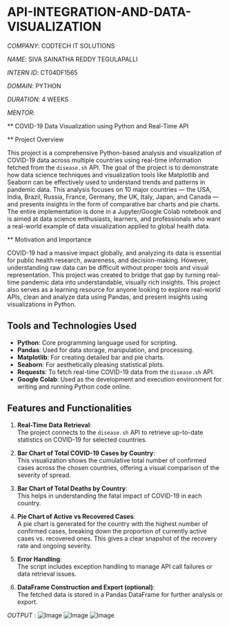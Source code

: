 # API-INTEGRATION-AND-DATA-VISUALIZATION

*COMPANY*: CODTECH IT SOLUTIONS

*NAME*: SIVA SAINATHA REDDY TEGULAPALLI

*INTERN ID*: CT04DF1565

*DOMAIN*: PYTHON

*DURATION*: 4 WEEKS

*MENTOR*:

** COVID-19 Data Visualization using Python and Real-Time API

** Project Overview

This project is a comprehensive Python-based analysis and visualization of COVID-19 data across multiple countries using real-time information fetched from the `disease.sh` API. The goal of the project is to demonstrate how data science techniques and visualization tools like Matplotlib and Seaborn can be effectively used to understand trends and patterns in pandemic data. This analysis focuses on 10 major countries — the USA, India, Brazil, Russia, France, Germany, the UK, Italy, Japan, and Canada — and presents insights in the form of comparative bar charts and pie charts. The entire implementation is done in a Jupyter/Google Colab notebook and is aimed at data science enthusiasts, learners, and professionals who want a real-world example of data visualization applied to global health data.

** Motivation and Importance

COVID-19 had a massive impact globally, and analyzing its data is essential for public health research, awareness, and decision-making. However, understanding raw data can be difficult without proper tools and visual representation. This project was created to bridge that gap by turning real-time pandemic data into understandable, visually rich insights. This project also serves as a learning resource for anyone looking to explore real-world APIs, clean and analyze data using Pandas, and present insights using visualizations in Python.

## Tools and Technologies Used

- **Python**: Core programming language used for scripting.
- **Pandas**: Used for data storage, manipulation, and processing.
- **Matplotlib**: For creating detailed bar and pie charts.
- **Seaborn**: For aesthetically pleasing statistical plots.
- **Requests**: To fetch real-time COVID-19 data from the `disease.sh` API.
- **Google Colab**: Used as the development and execution environment for writing and running Python code online.

## Features and Functionalities

1. **Real-Time Data Retrieval**:  
   The project connects to the `disease.sh` API to retrieve up-to-date statistics on COVID-19 for selected countries.

2. **Bar Chart of Total COVID-19 Cases by Country**:  
   This visualization shows the cumulative total number of confirmed cases across the chosen countries, offering a visual comparison of the severity of spread.

3. **Bar Chart of Total Deaths by Country**:  
   This helps in understanding the fatal impact of COVID-19 in each country.

4. **Pie Chart of Active vs Recovered Cases**:  
   A pie chart is generated for the country with the highest number of confirmed cases, breaking down the proportion of currently active cases vs. recovered ones. This gives a clear snapshot of the recovery rate and ongoing severity.

5. **Error Handling**:  
   The script includes exception handling to manage API call failures or data retrieval issues.

6. **DataFrame Construction and Export (optional)**:  
   The fetched data is stored in a Pandas DataFrame for further analysis or export.

*OUTPUT* :
![Image](https://github.com/user-attachments/assets/7b6585cc-e64f-46dd-bb2d-f4e8bbf6eb85)
![Image](https://github.com/user-attachments/assets/59651137-b902-4d9d-8564-645632ce5cd1)
![Image](https://github.com/user-attachments/assets/13abdef0-797c-4cde-b182-f2bf658ed6d1)

